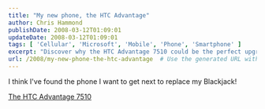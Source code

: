 ```yaml
---
title: "My new phone, the HTC Advantage"
author: Chris Hammond
publishDate: 2008-03-12T01:09:01
updateDate: 2008-03-12T01:09:01
tags: [ 'Cellular', 'Microsoft', 'Mobile', 'Phone', 'Smartphone' ]
excerpt: "Discover why the HTC Advantage 7510 could be the perfect upgrade from your Blackjack! Learn about its features and benefits in our review."
url: /2008/my-new-phone-the-htc-advantage  # Use the generated URL with year
---
```

<p>I think I've found the phone I want to get next to replace my Blackjack!</p> <p><a href="https://www.htc.com/www/product.aspx?id=436">The HTC Advantage 7510</a></p>

